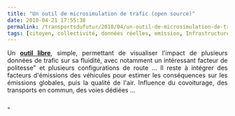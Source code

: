 ```yaml
---
title: "Un outil de microsimulation de trafic (open source)"
date: 2010-04-21 17:55:38
permalink: /transportsdufutur/2010/04/un-outil-de-microsimulation-de-trafic-open-source.html
tags: [citoyen, collectivité, données réelles, emission, Infrastructure, internet, open source, partage de données, partage de la voirie, temporalité]
---
```


<p style="text-align: justify">Un <strong><a href="http://vwitme011.vkw.tu-dresden.de/~treiber/MicroApplet/" target="_blank">outil libre</a></strong>, simple, permettant de visualiser l'impact de plusieurs données de trafic sur sa fluidité, avec notamment un intéressant facteur de politesse" et plusieurs configurations de route ... Il reste à intégrer des facteurs d'émissions des véhicules pour estimer les conséquences sur les émissions globales, puis la qualité de l'air. Influence du covoiturage, des transports en commun, des voies dédiées ... </p> <p> <a href="https://gabrielplassat.github.io/transportsdufutur/wp-content/uploads/sites/6/old/6a0120a66d2ad4970b0133ecd76dca970b-pi.jpg"" rel=""lightbox""><img alt=""Simul_trafic"" border=""0"" class=""asset asset-image at-xid-6a0120a66d2ad4970b0133ecd76dca970b "" src=""/wp-content/uploads/sites/6/old/6a0120a66d2ad4970b0133ecd76dca970b-500pi.jpg"" title=""Simul_trafic"" /></a> <br /> <a href="https://gabrielplassat.github.io/transportsdufutur/wp-content/uploads/sites/6/old/6a0120a66d2ad4970b01348007947a970c-pi.jpg"" rel=""lightbox""><img alt=""Simul_trafic2"" border=""0"" class=""asset asset-image at-xid-6a0120a66d2ad4970b01348007947a970c "" src=""/wp-content/uploads/sites/6/old/6a0120a66d2ad4970b01348007947a970c-320pi.jpg"" title=""Simul_trafic2"" /></a> <br /> </p>"
